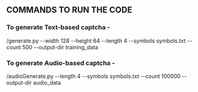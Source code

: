 ## COMMANDS TO RUN THE CODE

### To generate Text-based captcha -
/generate.py --width 128 --height 64 --length 4 --symbols symbols.txt --count 500  --output-dir training_data

### To generate Audio-based captcha -
/audioGenerate.py --length 4 --symbols symbols.txt --count 100000 --output-dir audio_data
